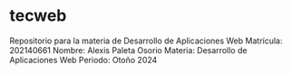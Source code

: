 # tecweb
Repositorio para la materia de  Desarrollo de Aplicaciones Web
Matrícula: 202140661
Nombre:    Alexis Paleta Osorio
Materia:   Desarrollo de Aplicaciones Web
Periodo:   Otoño 2024
